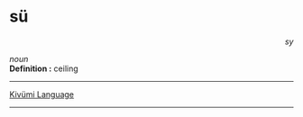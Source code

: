
# sü

<div align="right"><i>sy</i></div>

*noun*  
**Definition :** ceiling  

---

[Kivümi Language](../README.md)

---
